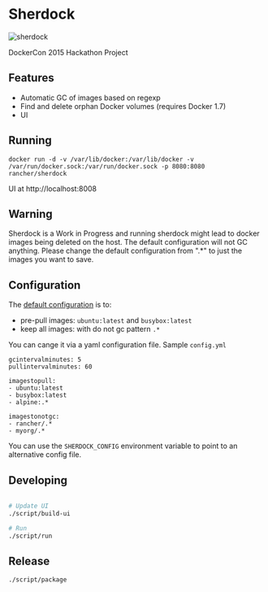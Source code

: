 Sherdock
========

![sherdock](logo.png "SherDock")

DockerCon 2015 Hackathon Project

## Features

* Automatic GC of images based on regexp
* Find and delete orphan Docker volumes (requires Docker 1.7)
* UI

## Running

    docker run -d -v /var/lib/docker:/var/lib/docker -v /var/run/docker.sock:/var/run/docker.sock -p 8080:8080 rancher/sherdock

UI at http://localhost:8008

## Warning

Sherdock is a Work in Progress and running sherdock might lead to docker images being deleted on the host. The default 
configuration will not GC anything.  Please change the default configuration from ".*" to just the images you want to save.

## Configuration

The [default configuration](https://github.com/rancherio/sherdock/blob/master/config/config.go#L29-L32) is to:
- pre-pull images: `ubuntu:latest` and `busybox:latest`
- keep all images: with do not gc pattern `.*`

You can cange it via a yaml configuration file.
Sample `config.yml`
```
gcintervalminutes: 5
pullintervalminutes: 60

imagestopull:
- ubuntu:latest
- busybox:latest
- alpine:.*

imagestonotgc:
- rancher/.*
- myorg/.*
```

You can use the `SHERDOCK_CONFIG` environment variable to point to an alternative config file.

## Developing

```bash

# Update UI
./script/build-ui

# Run
./script/run
```

## Release

    ./script/package
